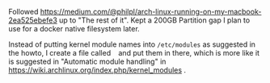 Followed https://medium.com/@philpl/arch-linux-running-on-my-macbook-2ea525ebefe3 up to "The rest of it".
Kept a 200GB Partition gap I plan to use for a docker native filesystem later.

Instead of putting kernel module names into ``/etc/modules`` as suggested in the howto, I create a file called `` `` and put them in there, which is more like it is suggested in "Automatic module handling" in https://wiki.archlinux.org/index.php/kernel_modules .


